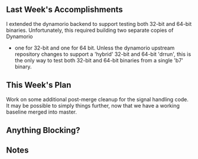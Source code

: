 ## Last Week's Accomplishments

I extended the dynamorio backend to support testing both 32-bit and 64-bit
binaries. Unfortunately, this required building two separate copies of Dynamorio
 - one for 32-bit and one for 64 bit. Unless the dynamorio upstream repository
changes to support a 'hybrid' 32-bit and 64-bit 'drrun', this is the only
way to test both 32-bit and 64-bit binaries from a single 'b7' binary.

## This Week's Plan

Work on some additional post-merge cleanup for the signal handling code.
It may be possible to simply things further, now that we have a working
baseline merged into master.

## Anything Blocking?

## Notes


